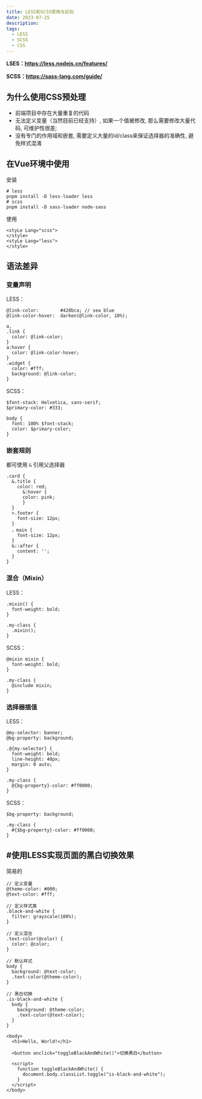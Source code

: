 ```yaml
---
title: LESS和SCSS使用与区别
date: 2023-07-25
description: 
tags:
  - LESS
  - SCSS
  - CSS
---
```


**LSES：https://less.nodejs.cn/features/**

**SCSS：https://sass-lang.com/guide/**

## 为什么使用CSS预处理

- 前端项目中存在大量重复的代码
- 无法定义变量（当然目前已经支持）, 如果一个值被修改, 那么需要修改大量代码, 可维护性很差; 
- 没有专门的作用域和嵌套, 需要定义大量的id/class来保证选择器的准确性, 避免样式混淆

## 在Vue环境中使用

安装

```
# less
pnpm install -D less-loader less
# scss
pnpm install -D sass-loader node-sass
```

使用

```
<styLe Lang="scss">
</style>
<styLe Lang="less">
</style>
```

## 语法差异

### 变量声明

LESS：

``` less
@link-color:        #428bca; // sea blue
@link-color-hover:  darken(@link-color, 10%);

a,
.link {
  color: @link-color;
}
a:hover {
  color: @link-color-hover;
}
.widget {
  color: #fff;
  background: @link-color;
}
```

SCSS：

```
$font-stack: Helvetica, sans-serif;
$primary-color: #333;

body {
  font: 100% $font-stack;
  color: $primary-color;
}
```

### 嵌套规则

都可使用  `&`  引用父选择器

```
.card {
  &.title {
    color: red;
      &:hover {
      color: pink;
      }
  }
  >.footer {
    font-size: 12px;
  }
  ，main {
    font-size: 12px;
  }
  &::after {
    content: '';
  }
}
```

### 混合（Mixin）

LESS：

```
.mixin() {
  font-weight: bold;
}

.my-class {
  .mixin();
}
```

SCSS：

```
@mixin mixin {
  font-weight: bold;
}

.my-class {
  @include mixin;
}
```

### 选择器插值

LESS：

```less
@my-selector: banner;
@bg-property: background;

.@{my-selector} {
  font-weight: bold;
  line-height: 40px;
  margin: 0 auto;
}

.my-class {
  @{bg-property}-color: #ff0000;
}
```

SCSS：

```
$bg-property: background;

.my-class {
  #{$bg-property}-color: #ff0000;
}
```

## #使用LESS实现页面的黑白切换效果

简易的

```
// 定义变量
@theme-color: #000;
@text-color: #fff;

// 定义样式类
.black-and-white {
  filter: grayscale(100%);
}

// 定义混合
.text-color(@color) {
  color: @color;
}

// 默认样式
body {
  background: @text-color;
  .text-color(@theme-color);
}

// 黑白切换
.is-black-and-white {
  body {
    background: @theme-color;
    .text-color(@text-color);
  }
}

<body>
  <h1>Hello, World!</h1>
  
  <button onclick="toggleBlackAndWhite()">切换黑白</button>

  <script>
    function toggleBlackAndWhite() {
      document.body.classList.toggle("is-black-and-white");
    }
  </script>
</body>
```



